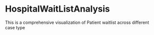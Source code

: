 # HospitalWaitListAnalysis
This is a comprehensive visualization of Patient waitlist across different case type
